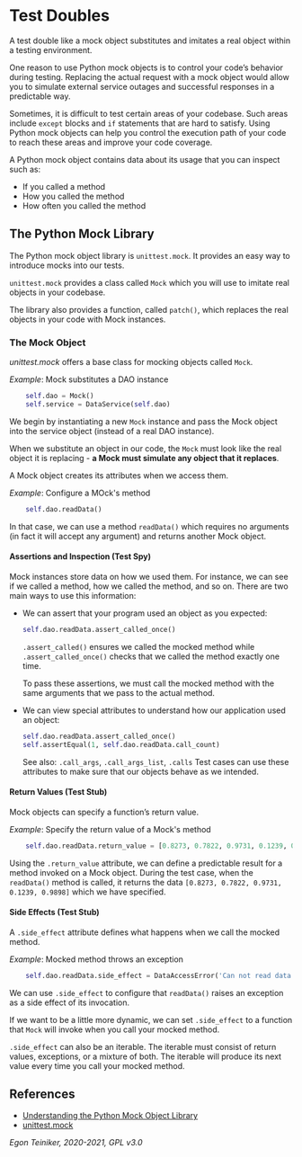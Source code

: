 # Test Doubles

A test double like a mock object substitutes and imitates a real object within a testing environment.

One reason to use Python mock objects is to control your code’s behavior during testing.
Replacing the actual request with a mock object would allow you to simulate external service outages 
and successful responses in a predictable way.

Sometimes, it is difficult to test certain areas of your codebase. 
Such areas include `except` blocks and `if` statements that are hard to satisfy. 
Using Python mock objects can help you control the execution path of your code to 
reach these areas and improve your code coverage.

A Python mock object contains data about its usage that you can inspect such as:
* If you called a method
* How you called the method
* How often you called the method

## The Python Mock Library 
The Python mock object library is `unittest.mock`. 
It provides an easy way to introduce mocks into our tests.

`unittest.mock` provides a class called `Mock` which you will use to imitate real
objects in your codebase. 

The library also provides a function, called `patch()`, which replaces the real 
objects in your code with Mock instances.

### The Mock Object 
_unittest.mock_ offers a base class for mocking objects called `Mock`. 

_Example_: Mock substitutes a DAO instance
```Python
    self.dao = Mock()  
    self.service = DataService(self.dao)
```
We begin by instantiating a new `Mock` instance and pass the Mock object into the 
service object (instead of a real DAO instance).

When we substitute an object in our code, the `Mock` must look like the real object it is 
replacing - **a Mock must simulate any object that it replaces**.

A Mock object creates its attributes when we access them.

_Example_: Configure a MOck's method
```Python
    self.dao.readData()
```
In that case, we can use a method `readData()` which requires no arguments (in fact it will
accept any argument) and returns another Mock object.

#### Assertions and Inspection (Test Spy)
Mock instances store data on how we used them. 
For instance, we can see if we called a method, how we called the method, and so on. 
There are two main ways to use this information:
* We can assert that your program used an object as you expected:
    ```Python
    self.dao.readData.assert_called_once()
    ```
  `.assert_called()` ensures we called the mocked method while 
  `.assert_called_once()` checks that we called the method exactly one time.
  
  To pass these assertions, we must call the mocked method with the same 
  arguments that we pass to the actual method.

* We can view special attributes to understand how our application used an object:  
    ```Python
    self.dao.readData.assert_called_once()
    self.assertEqual(1, self.dao.readData.call_count)    
    ```
    See also: `.call_args`, `.call_args_list`, `.calls`
    Test cases can use these attributes to make sure that our objects behave 
    as we intended.        


#### Return Values (Test Stub)
Mock objects can specify a function’s return value. 

_Example_: Specify the return value of a Mock's method 
```Python
    self.dao.readData.return_value = [0.8273, 0.7822, 0.9731, 0.1239, 0.9898]
```
Using the `.return_value` attribute, we can define a predictable result for a method
invoked on a Mock object.
During the test case, when the `readData()` method is called, it returns the data
`[0.8273, 0.7822, 0.9731, 0.1239, 0.9898]` which we have specified.

#### Side Effects (Test Stub)
A `.side_effect` attribute defines what happens when we call the mocked method.

_Example_: Mocked method throws an exception
```Python
    self.dao.readData.side_effect = DataAccessError('Can not read data!')
```
We can use `.side_effect` to configure that `readData()` raises an exception 
as a side effect of its invocation.

If we want to be a little more dynamic, we can set `.side_effect` to a function 
that `Mock` will invoke when you call your mocked method.

`.side_effect` can also be an iterable. The iterable must consist of return values, 
exceptions, or a mixture of both. 
The iterable will produce its next value every time you call your mocked method. 


## References
* [Understanding the Python Mock Object Library](https://realpython.com/python-mock-library/)
* [unittest.mock](https://docs.python.org/3/library/unittest.mock-examples.html)

*Egon Teiniker, 2020-2021, GPL v3.0*